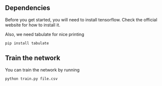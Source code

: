 ## Dependencies

Before you get started, you will need to install tensorflow. Check the official website for how to install it. 

Also, we need tabulate for nice printing

`pip install tabulate`

## Train the network

You can train the network by running 

`python train.py file.csv`

